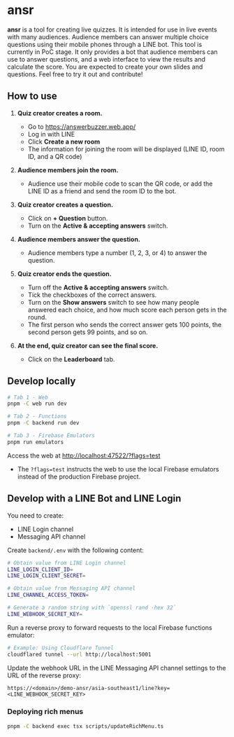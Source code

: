 # ansr

**ansr** is a tool for creating live quizzes. It is intended for use in live events with many audiences. Audience members can answer multiple choice questions using their mobile phones through a LINE bot. This tool is currently in PoC stage. It only provides a bot that audience members can use to answer questions, and a web interface to view the results and calculate the score. You are expected to create your own slides and questions. Feel free to try it out and contribute!

## How to use

1. **Quiz creator creates a room.**

   - Go to <https://answerbuzzer.web.app/>
   - Log in with LINE
   - Click **Create a new room**
   - The information for joining the room will be displayed (LINE ID, room ID, and a QR code)

2. **Audience members join the room.**

   - Audience use their mobile code to scan the QR code, or add the LINE ID as a friend and send the room ID to the bot.

3. **Quiz creator creates a question.**

   - Click on **+ Question** button.
   - Turn on the **Active & accepting answers** switch.

4. **Audience members answer the question.**

   - Audience members type a number (1, 2, 3, or 4) to answer the question.

5. **Quiz creator ends the question.**

   - Turn off the **Active & accepting answers** switch.
   - Tick the checkboxes of the correct answers.
   - Turn on the **Show answers** switch to see how many people answered each choice, and how much score each person gets in the round.
   - The first person who sends the correct answer gets 100 points, the second person gets 99 points, and so on.

6. **At the end, quiz creator can see the final score.**

   - Click on the **Leaderboard** tab.

## Develop locally

```sh
# Tab 1 - Web
pnpm -C web run dev

# Tab 2 - Functions
pnpm -C backend run dev

# Tab 3 - Firebase Emulators
pnpm run emulators
```

Access the web at <http://localhost:47522/?flags=test>

- The `?flags=test` instructs the web to use the local Firebase emulators instead of the production Firebase project.

## Develop with a LINE Bot and LINE Login

You need to create:

- LINE Login channel
- Messaging API channel

Create `backend/.env` with the following content:

```sh
# Obtain value from LINE Login channel
LINE_LOGIN_CLIENT_ID=
LINE_LOGIN_CLIENT_SECRET=

# Obtain value from Messaging API channel
LINE_CHANNEL_ACCESS_TOKEN=

# Generate a random string with `openssl rand -hex 32`
LINE_WEBHOOK_SECRET_KEY=
```

Run a reverse proxy to forward requests to the local Firebase functions emulator:

```sh
# Example: Using Cloudflare Tunnel
cloudflared tunnel --url http://localhost:5001
```

Update the webhook URL in the LINE Messaging API channel settings to the URL of the reverse proxy:

```
https://<domain>/demo-ansr/asia-southeast1/line?key=<LINE_WEBHOOK_SECRET_KEY>
```

### Deploying rich menus

```sh
pnpm -C backend exec tsx scripts/updateRichMenu.ts
```
